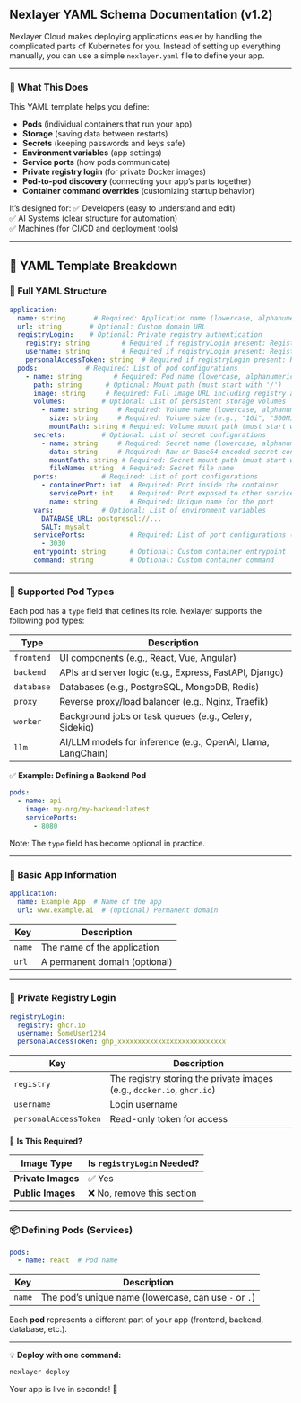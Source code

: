 ## Nexlayer YAML Schema Documentation (v1.2)

Nexlayer Cloud makes deploying applications easier by handling the complicated parts of Kubernetes for you. Instead of setting up everything manually, you can use a simple `nexlayer.yaml` file to define your app.

---

### 📜 What This Does

This YAML template helps you define:

- **Pods** (individual containers that run your app)
- **Storage** (saving data between restarts)
- **Secrets** (keeping passwords and keys safe)
- **Environment variables** (app settings)
- **Service ports** (how pods communicate)
- **Private registry login** (for private Docker images)
- **Pod-to-pod discovery** (connecting your app’s parts together)
- **Container command overrides** (customizing startup behavior)

It’s designed for: ✅ Developers (easy to understand and edit)\
✅ AI Systems (clear structure for automation)\
✅ Machines (for CI/CD and deployment tools)

---

## 🚀 YAML Template Breakdown

### 📌 Full YAML Structure

```yaml
application:
  name: string       # Required: Application name (lowercase, alphanumeric, '-', '.')
  url: string       # Optional: Custom domain URL
  registryLogin:    # Optional: Private registry authentication
    registry: string        # Required if registryLogin present: Registry hostname
    username: string        # Required if registryLogin present: Registry username
    personalAccessToken: string  # Required if registryLogin present: Registry PAT
  pods:            # Required: List of pod configurations
    - name: string        # Required: Pod name (lowercase, alphanumeric, '-', '.')
      path: string      # Optional: Mount path (must start with '/')
      image: string     # Required: Full image URL including registry and tag
      volumes:         # Optional: List of persistent storage volumes
        - name: string     # Required: Volume name (lowercase, alphanumeric, '-')
          size: string     # Required: Volume size (e.g., "1Gi", "500Mi")
          mountPath: string # Required: Volume mount path (must start with '/')
      secrets:         # Optional: List of secret configurations
        - name: string     # Required: Secret name (lowercase, alphanumeric, '-')
          data: string     # Required: Raw or Base64-encoded secret content
          mountPath: string # Required: Secret mount path (must start with '/')
          fileName: string  # Required: Secret file name
      ports:           # Required: List of port configurations
        - containerPort: int  # Required: Port inside the container
          servicePort: int    # Required: Port exposed to other services
          name: string        # Required: Unique name for the port
      vars:            # Optional: List of environment variables
        DATABASE_URL: postgresql://...
        SALT: mysalt
      servicePorts:           # Required: List of port configurations (shorthand supported)
        - 3030
      entrypoint: string      # Optional: Custom container entrypoint
      command: string         # Optional: Custom container command
```

---

### 📌 Supported Pod Types

Each pod has a `type` field that defines its role. Nexlayer supports the following pod types:

| Type       | Description                                                  |
| ---------- | ------------------------------------------------------------ |
| `frontend` | UI components (e.g., React, Vue, Angular)                    |
| `backend`  | APIs and server logic (e.g., Express, FastAPI, Django)       |
| `database` | Databases (e.g., PostgreSQL, MongoDB, Redis)                 |
| `proxy`    | Reverse proxy/load balancer (e.g., Nginx, Traefik)           |
| `worker`   | Background jobs or task queues (e.g., Celery, Sidekiq)       |
| `llm`      | AI/LLM models for inference (e.g., OpenAI, Llama, LangChain) |

✅ **Example: Defining a Backend Pod**

```yaml
pods:
  - name: api
    image: my-org/my-backend:latest
    servicePorts:
      - 8080
```

Note: The `type` field has become optional in practice.

---

### 📌 Basic App Information

```yaml
application:
  name: Example App  # Name of the app
  url: www.example.ai  # (Optional) Permanent domain
```

| Key    | Description                   |
| ------ | ----------------------------- |
| `name` | The name of the application   |
| `url`  | A permanent domain (optional) |

---

### 🔐 Private Registry Login

```yaml
registryLogin:
  registry: ghcr.io
  username: SomeUser1234
  personalAccessToken: ghp_xxxxxxxxxxxxxxxxxxxxxxxxxxx
```

| Key                   | Description                                                            |
| --------------------- | ---------------------------------------------------------------------- |
| `registry`            | The registry storing the private images (e.g., `docker.io`, `ghcr.io`) |
| `username`            | Login username                                                         |
| `personalAccessToken` | Read-only token for access                                             |

🛑 **Is This Required?**

| Image Type         | Is `registryLogin` Needed? |
| ------------------ | -------------------------- |
| **Private Images** | ✅ Yes                      |
| **Public Images**  | ❌ No, remove this section  |

---

### 📦 Defining Pods (Services)

```yaml
pods:
  - name: react  # Pod name
```

| Key    | Description                                           |
| ------ | ----------------------------------------------------- |
| `name` | The pod’s unique name (lowercase, can use `-` or `.`) |

Each **pod** represents a different part of your app (frontend, backend, database, etc.).

---

💡 **Deploy with one command:**

```sh
nexlayer deploy
```

Your app is live in seconds! 🎉

